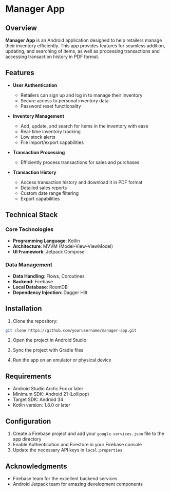 # Manager App

## Overview

**Manager App** is an Android application designed to help retailers manage their inventory efficiently. This app provides features for seamless addition, updating, and searching of items, as well as processing transactions and accessing transaction history in PDF format.

## Features

- **User Authentication**

  - Retailers can sign up and log in to manage their inventory
  - Secure access to personal inventory data
  - Password reset functionality

- **Inventory Management**

  - Add, update, and search for items in the inventory with ease
  - Real-time inventory tracking
  - Low stock alerts
  - File import/export capabilities

- **Transaction Processing**

  - Efficiently process transactions for sales and purchases

- **Transaction History**
  - Access transaction history and download it in PDF format
  - Detailed sales reports
  - Custom date range filtering
  - Export capabilities

## Technical Stack

### Core Technologies

- **Programming Language**: Kotlin
- **Architecture**: MVVM (Model-View-ViewModel)
- **UI Framework**: Jetpack Compose

### Data Management

- **Data Handling**: Flows, Coroutines
- **Backend**: Firebase
- **Local Database**: RoomDB
- **Dependency Injection**: Dagger Hilt

## Installation

1. Clone the repository:

```bash
git clone https://github.com/yourusername/manager-app.git
```

2. Open the project in Android Studio

3. Sync the project with Gradle files

4. Run the app on an emulator or physical device

## Requirements

- Android Studio Arctic Fox or later
- Minimum SDK: Android 21 (Lollipop)
- Target SDK: Android 34
- Kotlin version: 1.8.0 or later

## Configuration

1. Create a Firebase project and add your `google-services.json` file to the app directory
2. Enable Authentication and Firestore in your Firebase console
3. Update the necessary API keys in `local.properties`

## Acknowledgments

- Firebase team for the excellent backend services
- Android Jetpack team for amazing development components
